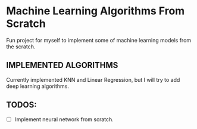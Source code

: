 # Machine Learning Algorithms From Scratch
Fun project for myself to implement some of machine learning models from the scratch.

## IMPLEMENTED ALGORITHMS
Currently implemented KNN and Linear Regression, but I will try to add deep learning algorithms.

## TODOS:

- [ ] Implement neural network from scratch.
